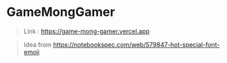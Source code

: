 # GameMongGamer

> Link : https://game-mong-gamer.vercel.app

> Idea from https://notebookspec.com/web/579847-hot-special-font-emoji
